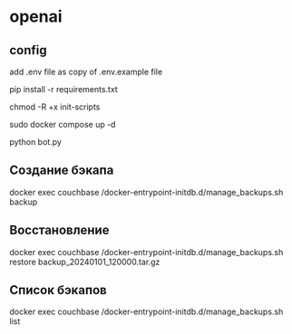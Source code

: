 # openai

## config
add .env file as copy of .env.example file

pip install -r requirements.txt

chmod -R +x init-scripts

sudo docker compose up -d

python bot.py

## Создание бэкапа
docker exec couchbase /docker-entrypoint-initdb.d/manage_backups.sh backup

## Восстановление
docker exec couchbase /docker-entrypoint-initdb.d/manage_backups.sh restore backup_20240101_120000.tar.gz

## Список бэкапов
docker exec couchbase /docker-entrypoint-initdb.d/manage_backups.sh list